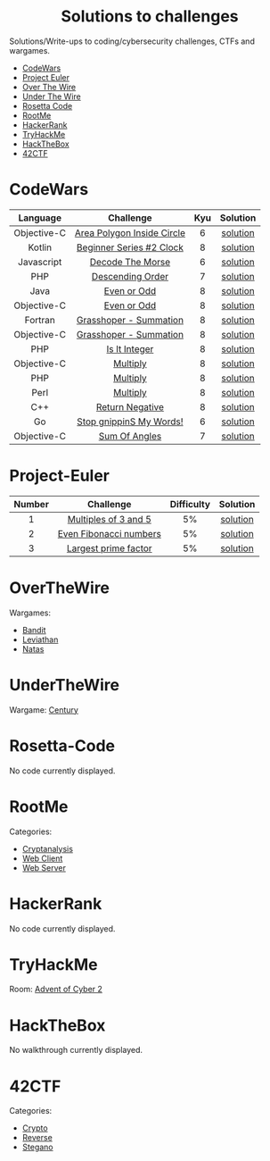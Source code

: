 <h1 align="center">
Solutions to challenges
</h1>

<p>Solutions/Write-ups to coding/cybersecurity challenges, CTFs and wargames.</p>

* [CodeWars](#codewars)
* [Project Euler](#project-euler)
* [Over The Wire](#overthewire)
* [Under The Wire](#underthewire)
* [Rosetta Code](#rosetta-code)
* [RootMe](#rootme)
* [HackerRank](#hackerrank)
* [TryHackMe](#tryhackme)
* [HackTheBox](#hackthebox)
* [42CTF](#42ctf)

# CodeWars
|   Language   |   Challenge   | Kyu | Solution |
|:------------:|:-------------:|:---:|:--------:|
|Objective-C|[Area Polygon Inside Circle](https://bit.ly/3mYefUS)|6|[solution](https://github.com/lcols19/Algorithm_Solving/blob/main/CodeWars/Area%20Polygon%20Inside%20Circle.m)|
|Kotlin|[Beginner Series #2 Clock](https://bit.ly/38olgug)|8|[solution](https://github.com/lcols19/Algorithm_Solving/blob/main/CodeWars/Beginner%20Series%202%20Clock.kt)|
|Javascript|[Decode The Morse](https://bit.ly/2IhG3VB)|6|[solution](https://github.com/lcols19/Algorithm_Solving/blob/main/CodeWars/Decode%20The%20Morse.js)|
|PHP|[Descending Order](https://bit.ly/2IahPg6)|7|[solution](https://github.com/lcols19/Algorithm_Solving/blob/main/CodeWars/Descending%20Order.php)|
|Java|[Even or Odd](https://bit.ly/3ka2icU)|8|[solution](https://github.com/lcols19/Algorithm_Solving/blob/main/CodeWars/Even%20Or%20Odd.java)|
|Objective-C|[Even or Odd](https://bit.ly/3ka2icU)|8|[solution](https://github.com/lcols19/Algorithm_Solving/blob/main/CodeWars/Even%20Or%20Odd.m)|
|Fortran|[Grasshoper - Summation](https://bit.ly/3lbc003)|8|[solution](https://github.com/lcols19/Algorithm_Solving/blob/main/CodeWars/Grasshoper%20Summation.f90)|
|Objective-C|[Grasshoper - Summation](https://bit.ly/3lbc003)|8|[solution](https://github.com/lcols19/Algorithm_Solving/blob/main/CodeWars/Grasshoper%20Summation.m)|
|PHP|[Is It Integer](https://bit.ly/3p6ZGQN)|8|[solution](https://github.com/lcols19/Algorithm_Solving/blob/main/CodeWars/Is%20It%20Integer.php)|
|Objective-C|[Multiply](https://bit.ly/36fO5X4)|8|[solution](https://github.com/lcols19/Algorithm_Solving/blob/main/CodeWars/Multiply.m)|
|PHP|[Multiply](https://bit.ly/36fO5X4)|8|[solution](https://github.com/lcols19/Algorithm_Solving/blob/main/CodeWars/Multiply.php)|
|Perl|[Multiply](https://bit.ly/36fO5X4)|8|[solution](https://github.com/lcols19/Algorithm_Solving/blob/main/CodeWars/Multiply.pl)|
|C++|[Return Negative](https://bit.ly/2U8B248)|8|[solution](https://github.com/lcols19/Algorithm_Solving/blob/main/CodeWars/Return%20Negative.cpp)|
|Go|[Stop gnippinS My Words!](https://bit.ly/3lbhJTn)|6|[solution](https://github.com/lcols19/Algorithm_Solving/blob/main/CodeWars/Stop%20gnippips%20My%20wdroW.go)|
|Objective-C|[Sum Of Angles](https://bit.ly/38kDIUB)|7|[solution](https://github.com/lcols19/Algorithm_Solving/blob/main/CodeWars/Sum%20Of%20Angles.m)|


# Project-Euler
| Number |   Challenge   | Difficulty | Solution |
|:------:|:-------------:|:----------:|:--------:|
| 1 |[Multiples of 3 and 5](https://projecteuler.net/problem=1)| 5% | [solution](https://github.com/lcols19/Algorithm_Solving/blob/main/Project_Euler/1.c) |
| 2 |[Even Fibonacci numbers](https://projecteuler.net/problem=2)| 5% | [solution](https://github.com/lcols19/Algorithm_Solving/blob/main/Project_Euler/1.c) |
| 3 |[Largest prime factor](https://projecteuler.net/problem=3)| 5% | [solution](https://github.com/lcols19/Algorithm_Solving/blob/main/Project_Euler/3.c) |

# OverTheWire
Wargames: 
- [Bandit](https://github.com/lcols19/Algorithm_Solving/blob/main/OverTheWire/Bandit.md)
- [Leviathan](https://github.com/lcols19/Algorithm_Solving/blob/main/OverTheWire/Leviathan.md)
- [Natas](https://github.com/lcols19/Algorithm_Solving/blob/main/OverTheWire/Natas.md)

# UnderTheWire
Wargame: [Century](https://github.com/lcols19/Algorithm_Solving/blob/main/UnderTheWire/Century.md)

# Rosetta-Code
No code currently displayed.

# RootMe
Categories: 
- [Cryptanalysis](https://github.com/lcols19/Algorithm_Solving/blob/main/RootMe/Cryptanalysis.md)
- [Web Client](https://github.com/lcols19/Algorithm_Solving/blob/main/RootMe/WebClient.md)
- [Web Server](https://github.com/lcols19/Algorithm_Solving/blob/main/RootMe/WebServer.md)

# HackerRank
No code currently displayed.

# TryHackMe
Room: [Advent of Cyber 2](https://github.com/lcols19/Algorithm_Solving/blob/main/TryHackMe/Advent%20Of%20Cyber%202.md)

# HackTheBox
No walkthrough currently displayed.

# 42CTF
Categories: 
- [Crypto](https://github.com/lcols19/Algorithm_Solving/blob/main/42CTF/Crypto.md)
- [Reverse](https://github.com/lcols19/Algorithm_Solving/blob/main/42CTF/Reverse.md)
- [Stegano](https://github.com/lcols19/Algorithm_Solving/blob/main/42CTF/Stegano.md)